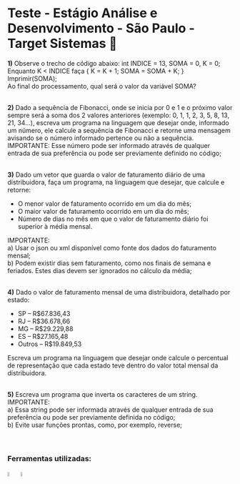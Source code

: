 # Teste - Estágio Análise e Desenvolvimento - São Paulo - Target Sistemas 🚀

**1)** Observe o trecho de código abaixo: int INDICE = 13, SOMA = 0, K = 0;  
Enquanto K < INDICE faça { K = K + 1; SOMA = SOMA + K; }  
Imprimir(SOMA);  
Ao final do processamento, qual será o valor da variável SOMA?<br><br>

**2)** Dado a sequência de Fibonacci, onde se inicia por 0 e 1 e o próximo valor sempre será a soma dos 2 valores anteriores (exemplo: 0, 1, 1, 2, 3, 5, 8, 13, 21, 34...), escreva um programa na linguagem que desejar onde, informado um número, ele calcule a sequência de Fibonacci e retorne uma mensagem avisando se o número informado pertence ou não a sequência.  
IMPORTANTE: Esse número pode ser informado através de qualquer entrada de sua preferência ou pode ser previamente definido no código;<br><br>

**3)** Dado um vetor que guarda o valor de faturamento diário de uma distribuidora, faça um programa, na linguagem que desejar, que calcule e retorne:
- O menor valor de faturamento ocorrido em um dia do mês;
- O maior valor de faturamento ocorrido em um dia do mês;
- Número de dias no mês em que o valor de faturamento diário foi superior à média mensal.

IMPORTANTE:  
a) Usar o json ou xml disponível como fonte dos dados do faturamento mensal;  
b) Podem existir dias sem faturamento, como nos finais de semana e feriados. Estes dias devem ser ignorados no cálculo da média;<br><br>

**4)** Dado o valor de faturamento mensal de uma distribuidora, detalhado por estado:
- SP – R$67.836,43
- RJ – R$36.678,66
- MG – R$29.229,88
- ES – R$27.165,48
- Outros – R$19.849,53

Escreva um programa na linguagem que desejar onde calcule o percentual de representação que cada estado teve dentro do valor total mensal da distribuidora.<br><br>

**5)** Escreva um programa que inverta os caracteres de um string.  
IMPORTANTE:  
a) Essa string pode ser informada através de qualquer entrada de sua preferência ou pode ser previamente definida no código;  
b) Evite usar funções prontas, como, por exemplo, reverse;<br><br><br>

### Ferramentas utilizadas:
<img src="https://user-images.githubusercontent.com/25181517/183423507-c056a6f9-1ba8-4312-a350-19bcbc5a8697.png" width="5%">  <img src="https://user-images.githubusercontent.com/25181517/192108891-d86b6220-e232-423a-bf5f-90903e6887c3.png" width="5%">